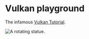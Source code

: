 # Vulkan playground

The infamous [Vulkan Tutorial](https://vulkan-tutorial.com/).

![A rotating statue.](/images/statue.gif)
